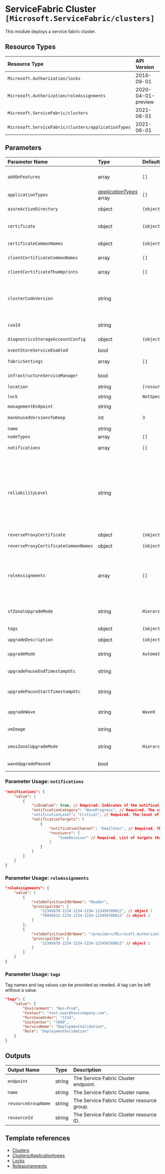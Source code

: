 # ServiceFabric Cluster `[Microsoft.ServiceFabric/clusters]`

This module deploys a service fabric cluster.

## Resource Types

| Resource Type | API Version |
| :-- | :-- |
| `Microsoft.Authorization/locks` | 2016-09-01 |
| `Microsoft.Authorization/roleAssignments` | 2020-04-01-preview |
| `Microsoft.ServiceFabric/clusters` | 2021-06-01 |
| `Microsoft.ServiceFabric/clusters/applicationTypes` | 2021-06-01 |

## Parameters

| Parameter Name | Type | Default Value | Possible Values | Description |
| :-- | :-- | :-- | :-- | :-- |
| `addOnFeatures` | array | `[]` | `[BackupRestoreService, DnsService, RepairManager, ResourceMonitorService]` | Optional. The list of add-on features to enable in the cluster. |
| `applicationTypes` | _[applicationTypes](applicationTypes/readme.md)_ array | `[]` |  | Optional. Array of Service Fabric cluster application types. |
| `azureActiveDirectory` | object | `{object}` |  | Optional. The settings to enable AAD authentication on the cluster. |
| `certificate` | object | `{object}` |  | Optional. Describes the certificate details like thumbprint of the primary certificate, thumbprint of the secondary certificate and the local certificate store location |
| `certificateCommonNames` | object | `{object}` |  | Optional. Describes a list of server certificates referenced by common name that are used to secure the cluster. |
| `clientCertificateCommonNames` | array | `[]` |  | Optional. The list of client certificates referenced by common name that are allowed to manage the cluster. |
| `clientCertificateThumbprints` | array | `[]` |  | Optional. The list of client certificates referenced by thumbprint that are allowed to manage the cluster. |
| `clusterCodeVersion` | string |  |  | Optional. The Service Fabric runtime version of the cluster. This property can only by set the user when upgradeMode is set to "Manual". To get list of available Service Fabric versions for new clusters use ClusterVersion API. To get the list of available version for existing clusters use availableClusterVersions. |
| `cuaId` | string |  |  | Optional. Customer Usage Attribution ID (GUID). This GUID must be previously registered |
| `diagnosticsStorageAccountConfig` | object | `{object}` |  | Optional. The storage account information for storing Service Fabric diagnostic logs. |
| `eventStoreServiceEnabled` | bool |  |  | Optional. Indicates if the event store service is enabled. |
| `fabricSettings` | array | `[]` |  | Optional. The list of custom fabric settings to configure the cluster. |
| `infrastructureServiceManager` | bool |  |  | Optional. Indicates if infrastructure service manager is enabled. |
| `location` | string | `[resourceGroup().location]` |  | Optional. Location for all resources. |
| `lock` | string | `NotSpecified` | `[CanNotDelete, NotSpecified, ReadOnly]` | Optional. Specify the type of lock. |
| `managementEndpoint` | string |  |  | Required. The http management endpoint of the cluster. |
| `maxUnusedVersionsToKeep` | int | `3` |  | Required. Number of unused versions per application type to keep. |
| `name` | string |  |  | Required. Name of the Service Fabric cluster. |
| `nodeTypes` | array | `[]` |  | Required. The list of node types in the cluster. |
| `notifications` | array | `[]` |  | Optional. Indicates a list of notification channels for cluster events. |
| `reliabilityLevel` | string |  | `[Bronze, Gold, None, Platinum, Silver]` | Optional. The reliability level sets the replica set size of system services. Learn about ReliabilityLevel (https://docs.microsoft.com/en-us/azure/service-fabric/service-fabric-cluster-capacity). - None - Run the System services with a target replica set count of 1. This should only be used for test clusters. - Bronze - Run the System services with a target replica set count of 3. This should only be used for test clusters. - Silver - Run the System services with a target replica set count of 5. - Gold - Run the System services with a target replica set count of 7. - Platinum - Run the System services with a target replica set count of 9. |
| `reverseProxyCertificate` | object | `{object}` |  | Optional. Describes the certificate details. |
| `reverseProxyCertificateCommonNames` | object | `{object}` |  | Optional. Describes a list of server certificates referenced by common name that are used to secure the cluster. |
| `roleAssignments` | array | `[]` |  | Optional. Array of role assignment objects that contain the 'roleDefinitionIdOrName' and 'principalId' to define RBAC role assignments on this resource. In the roleDefinitionIdOrName attribute, you can provide either the display name of the role definition, or its fully qualified ID in the following format: '/providers/Microsoft.Authorization/roleDefinitions/c2f4ef07-c644-48eb-af81-4b1b4947fb11' |
| `sfZonalUpgradeMode` | string | `Hierarchical` | `[Hierarchical, Parallel]` | Optional. This property controls the logical grouping of VMs in upgrade domains (UDs). This property cannot be modified if a node type with multiple Availability Zones is already present in the cluster. |
| `tags` | object | `{object}` |  | Optional. Tags of the resource. |
| `upgradeDescription` | object | `{object}` |  | Optional. Describes the policy used when upgrading the cluster. |
| `upgradeMode` | string | `Automatic` | `[Automatic, Manual]` | Optional. The upgrade mode of the cluster when new Service Fabric runtime version is available. |
| `upgradePauseEndTimestampUtc` | string |  |  | Optional. Indicates the end date and time to pause automatic runtime version upgrades on the cluster for an specific period of time on the cluster (UTC). |
| `upgradePauseStartTimestampUtc` | string |  |  | Optional. Indicates the start date and time to pause automatic runtime version upgrades on the cluster for an specific period of time on the cluster (UTC). |
| `upgradeWave` | string | `Wave0` | `[Wave0, Wave1, Wave2]` | Optional. Indicates when new cluster runtime version upgrades will be applied after they are released. By default is Wave0. |
| `vmImage` | string |  |  | Optional. The VM image VMSS has been configured with. Generic names such as Windows or Linux can be used |
| `vmssZonalUpgradeMode` | string | `Hierarchical` | `[Hierarchical, Parallel]` | Optional. This property defines the upgrade mode for the virtual machine scale set, it is mandatory if a node type with multiple Availability Zones is added. |
| `waveUpgradePaused` | bool |  |  | Optional. Boolean to pause automatic runtime version upgrades to the cluster. |

### Parameter Usage: `notifications`

```json
"notifications": {
    "value": [
        {
            "isEnabled": true, // Required. Indicates if the notification is enabled.
            "notificationCategory": "WaveProgress", // Required. The category of notification. Possible values include: "WaveProgress".
            "notificationLevel": "Critical", // Required. The level of notification. Possible values include: "Critical", "All".
            "notificationTargets": [
                {
                    "notificationChannel": "EmailUser", // Required. The notification channel indicates the type of receivers subscribed to the notification, either user or subscription. Possible values include: "EmailUser", "EmailSubscription".
                    "receivers": [
                        "SomeReceiver" // Required. List of targets that subscribe to the notification.
                    ]
                }
            ]
        }
    ]
}
```

### Parameter Usage: `roleAssignments`

```json
"roleAssignments": {
    "value": [
        {
            "roleDefinitionIdOrName": "Reader",
            "principalIds": [
                "12345678-1234-1234-1234-123456789012", // object 1
                "78945612-1234-1234-1234-123456789012" // object 2
            ]
        },
        {
            "roleDefinitionIdOrName": "/providers/Microsoft.Authorization/roleDefinitions/c2f4ef07-c644-48eb-af81-4b1b4947fb11",
            "principalIds": [
                "12345678-1234-1234-1234-123456789012" // object 1
            ]
        }
    ]
}
```

### Parameter Usage: `tags`

Tag names and tag values can be provided as needed. A tag can be left without a value.

```json
"tags": {
    "value": {
        "Environment": "Non-Prod",
        "Contact": "test.user@testcompany.com",
        "PurchaseOrder": "1234",
        "CostCenter": "7890",
        "ServiceName": "DeploymentValidation",
        "Role": "DeploymentValidation"
    }
}
```

## Outputs

| Output Name | Type | Description |
| :-- | :-- | :-- |
| `endpoint` | string | The Service Fabric Cluster endpoint. |
| `name` | string | The Service Fabric Cluster name. |
| `resourceGroupName` | string | The Service Fabric Cluster resource group. |
| `resourceId` | string | The Service Fabric Cluster resource ID. |

## Template references

- [Clusters](https://docs.microsoft.com/en-us/azure/templates/Microsoft.ServiceFabric/2021-06-01/clusters)
- [Clusters/Applicationtypes](https://docs.microsoft.com/en-us/azure/templates/Microsoft.ServiceFabric/2021-06-01/clusters/applicationTypes)
- [Locks](https://docs.microsoft.com/en-us/azure/templates/Microsoft.Authorization/2016-09-01/locks)
- [Roleassignments](https://docs.microsoft.com/en-us/azure/templates/Microsoft.Authorization/2020-04-01-preview/roleAssignments)
